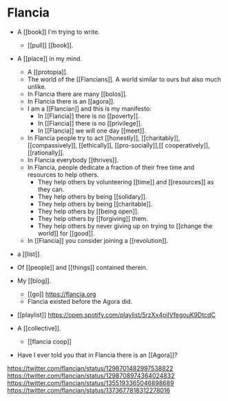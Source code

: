 # Flancia

- A [[book]] I'm trying to write.
  - [[pull]] [[book]].
- A [[place]] in my mind.
  - A [[protopia]].
  - The world of the [[Flancians]]. A world similar to ours but also much unlike.
  - In Flancia there are many [[bolos]].
  - In Flancia there is an [[agora]].
  - I am a [[Flancian]] and this is my manifesto:
    - In [[Flancia]] there is no [[poverty]].
    - In [[Flancia]] there is no [[privilege]].
    - In [[Flancia]] we will one day [[meet]].
  - In Flancia people try to act [[honestly]], [[charitably]], [[compassively]], [[ethically]], [[pro-socially]],[[ cooperatively]], [[rationally]].
  - In Flancia everybody [[thrives]].
  - In Flancia, people dedicate a fraction of their free time and resources to help others.
    - They help others by volunteering [[time]] and [[resources]] as they can. 
    - They help others by being [[solidary]].
    - They help others by being [[charitable]].
    - They help others by [[being open]].
    - They help others by [[forgiving]] them.
    - They help others by never giving up on trying to [[change the world]] for [[good]].
  - In [[Flancia]] you consider joining a [[revolution]].
 - a [[list]].
  - Of [[people]] and [[things]] contained therein.
- My [[blog]].
  - [[go]] https://flancia.org
  - Flancia existed before the Agora did.
- [[playlist]] https://open.spotify.com/playlist/5rzXx4oiIVfegouK9DtcdC

- A [[collective]].
  - [[flancia coop]]
- Have I ever told you that in Flancia there is an [[Agora]]?

https://twitter.com/flancian/status/1298701482997538822
https://twitter.com/flancian/status/1298708974364024832
https://twitter.com/flancian/status/1355193365046898689
https://twitter.com/flancian/status/1373677818312278016


